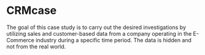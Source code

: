 # CRMcase
The goal of this case study is to carry out the desired investigations by utilizing sales and customer-based data from a company operating in the E-Commerce industry during a specific time period. The data is hidden and not from the real world.
